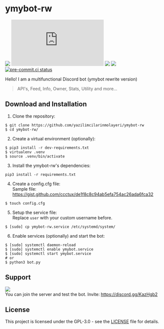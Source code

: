 # ymybot-rw
![](https://img.shields.io/badge/python-3.8%2B-blue) ![](https://img.shields.io/pypi/v/discord.py?label=discord.py) ![](https://img.shields.io/pypi/v/jishaku?label=jishaku) ![](https://img.shields.io/badge/code%20style-black-black) [![pre-commit.ci status](https://results.pre-commit.ci/badge/github/yazilimcilarinmolayeri/ymybot-rw/main.svg)](https://results.pre-commit.ci/latest/github/yazilimcilarinmolayeri/ymybot-rw/main)

Hello! I am a multifunctional Discord bot (ymybot rewrite version)
> API's, Feed, Info, Owner, Stats, Utility and more...

## Download and Installation

1. Clone the repository:
```
$ git clone https://github.com/yazilimcilarinmolayeri/ymybot-rw
$ cd ymybot-rw/
```

2. Create a virtual environment (optionally):
```
$ pip3 install -r dev-requirements.txt
$ virtualenv .venv
$ source .venv/bin/activate
```

3. Install the ymybot-rw's dependencies:
```
pip3 install -r requirements.txt
```

4. Create a config.cfg file: <br/>
Sample file: https://gist.github.com/ccctux/de1f8c8c94ab5efa754ac26ada6fca32
```
$ touch config.cfg
```

5. Setup the service file: <br/>
Replace `user` with your custom username before.
```
$ [sudo] cp ymybot-rw.service /etc/systemd/system/
```

6. Enable services (optionally) and start the bot:
```
$ [sudo] systemctl daemon-reload
$ [sudo] systemctl enable ymybot.service
$ [sudo] systemctl start ymybot.service
# or
$ python3 bot.py
```

## Support
![](https://discord.com/api/guilds/418887354699350028/embed.png) <br/>
You can join the server and test the bot. Invite: https://discord.gg/KazHgb2

## License
This project is licensed under the GPL-3.0 - see the [LICENSE](LICENSE) file for details.
